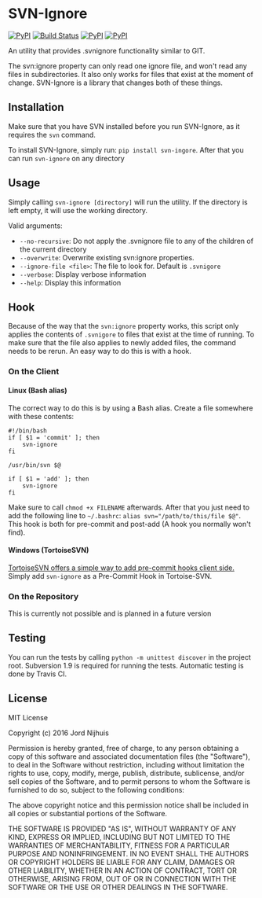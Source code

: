 # SVN-Ignore
[![PyPI](https://img.shields.io/pypi/v/svn-ignore.svg?maxAge=2592000)](https://pypi.python.org/pypi/SVN-Ignore/1.0.4)
[![Build Status](https://travis-ci.org/Sidesplitter/SVN-Ignore.svg?branch=master)](https://travis-ci.org/Sidesplitter/SVN-Ignore)
[![PyPI](https://img.shields.io/pypi/dd/svn-ignore.svg?maxAge=2592000)](https://pypi.python.org/pypi/SVN-Ignore/1.0.4)
[![PyPI](https://img.shields.io/pypi/pyversions/svn-ignore.svg?maxAge=2592000)](https://pypi.python.org/pypi/SVN-Ignore)

An utility that provides .svnignore functionality similar to GIT. 

The svn:ignore property can only read one ignore file, and won't read any files in subdirectories. 
It also only works for files that exist at the moment of change. SVN-Ignore is a library that changes both of these things.

## Installation

Make sure that you have SVN installed before you run SVN-Ignore, as it requires the `svn` command. 

To install SVN-Ignore, simply run: `pip install svn-ingore`. After that you can run `svn-ignore` on any directory

## Usage

Simply calling `svn-ignore [directory]` will run the utility. If the directory is left empty, 
it will use the working directory.

Valid arguments:

  - `--no-recursive`: Do not apply the .svnignore file to any of the children of the current directory
  - `--overwrite`: Overwrite existing svn:ignore properties.
  - `--ignore-file <file>`: The file to look for. Default is `.svnigore`
  - `--verbose`: Display verbose information
  - `--help`: Display this information
  
## Hook

Because of the way that the `svn:ignore` property works, this script only applies the contents of `.svnigore` to
files that exist at the time of running. To make sure that the file also applies to newly added files, the command needs
to be rerun. An easy way to do this is with a hook.

### On the Client

#### Linux (Bash alias)
    
The correct way to do this is by using a Bash alias. Create a file somewhere with these contents:
```
#!/bin/bash
if [ $1 = 'commit' ]; then
    svn-ignore
fi

/usr/bin/svn $@

if [ $1 = 'add' ]; then
    svn-ignore
fi
```
Make sure to call `chmod +x FILENAME` afterwards. After that you just need to add the following line to `~/.bashrc`:
`alias svn="/path/to/this/file $@"`. This hook is both for pre-commit and post-add (A hook you normally won't find).

#### Windows (TortoiseSVN)

[TortoiseSVN offers a simple way to add pre-commit hooks client side.](https://tortoisesvn.net/docs/release/TortoiseSVN_en/tsvn-dug-settings.html#tsvn-dug-settings-hooks)
Simply add `svn-ignore` as a Pre-Commit Hook in Tortoise-SVN.

### On the Repository

This is currently not possible and is planned in a future version

## Testing

You can run the tests by calling `python -m unittest discover` in the project root. Subversion 1.9 is required for
running the tests. Automatic testing is done by Travis CI.
## License

MIT License

Copyright (c) 2016 Jord Nijhuis

Permission is hereby granted, free of charge, to any person obtaining a copy
of this software and associated documentation files (the "Software"), to deal
in the Software without restriction, including without limitation the rights
to use, copy, modify, merge, publish, distribute, sublicense, and/or sell
copies of the Software, and to permit persons to whom the Software is
furnished to do so, subject to the following conditions:

The above copyright notice and this permission notice shall be included in all
copies or substantial portions of the Software.

THE SOFTWARE IS PROVIDED "AS IS", WITHOUT WARRANTY OF ANY KIND, EXPRESS OR
IMPLIED, INCLUDING BUT NOT LIMITED TO THE WARRANTIES OF MERCHANTABILITY,
FITNESS FOR A PARTICULAR PURPOSE AND NONINFRINGEMENT. IN NO EVENT SHALL THE
AUTHORS OR COPYRIGHT HOLDERS BE LIABLE FOR ANY CLAIM, DAMAGES OR OTHER
LIABILITY, WHETHER IN AN ACTION OF CONTRACT, TORT OR OTHERWISE, ARISING FROM,
OUT OF OR IN CONNECTION WITH THE SOFTWARE OR THE USE OR OTHER DEALINGS IN THE
SOFTWARE.
